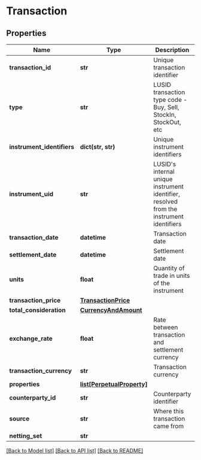 # Transaction

## Properties
Name | Type | Description | Notes
------------ | ------------- | ------------- | -------------
**transaction_id** | **str** | Unique transaction identifier | 
**type** | **str** | LUSID transaction type code - Buy, Sell, StockIn, StockOut, etc | 
**instrument_identifiers** | **dict(str, str)** | Unique instrument identifiers | [optional] 
**instrument_uid** | **str** | LUSID&#39;s internal unique instrument identifier, resolved from the instrument identifiers | 
**transaction_date** | **datetime** | Transaction date | 
**settlement_date** | **datetime** | Settlement date | 
**units** | **float** | Quantity of trade in units of the instrument | 
**transaction_price** | [**TransactionPrice**](TransactionPrice.md) |  | 
**total_consideration** | [**CurrencyAndAmount**](CurrencyAndAmount.md) |  | 
**exchange_rate** | **float** | Rate between transaction and settlement currency | [optional] 
**transaction_currency** | **str** | Transaction currency | [optional] 
**properties** | [**list[PerpetualProperty]**](PerpetualProperty.md) |  | [optional] 
**counterparty_id** | **str** | Counterparty identifier | [optional] 
**source** | **str** | Where this transaction came from | 
**netting_set** | **str** |  | [optional] 

[[Back to Model list]](../README.md#documentation-for-models) [[Back to API list]](../README.md#documentation-for-api-endpoints) [[Back to README]](../README.md)



